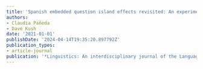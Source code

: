 ```yaml
---
title: 'Spanish embedded question island effects revisited: An experimental study'
authors:
- Claudia Pañeda
- Dave Kush
date: '2021-01-01'
publishDate: '2024-04-14T19:35:20.897792Z'
publication_types:
- article-journal
publication: '*Linguistics: An interdisciplinary journal of the Language Sciences*'
---
```

